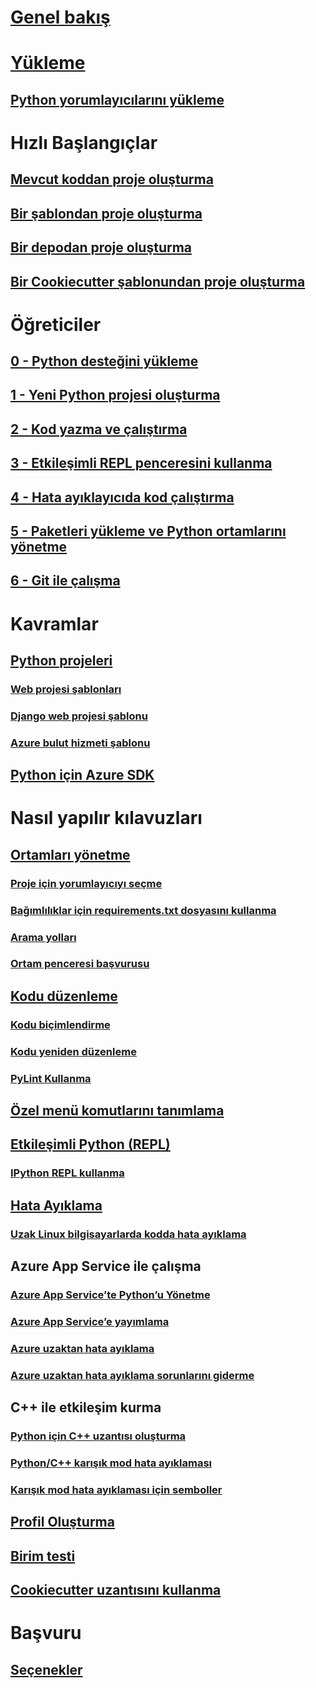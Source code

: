 # [Genel bakış](overview-of-python-tools-for-visual-studio.md)
# [Yükleme](installing-python-support-in-visual-studio.md)
## [Python yorumlayıcılarını yükleme](installing-python-interpreters.md)
# Hızlı Başlangıçlar
## [Mevcut koddan proje oluşturma](quickstart-01-project-from-existing.md)
## [Bir şablondan proje oluşturma](quickstart-02-python-in-visual-studio-project-from-template.md)
## [Bir depodan proje oluşturma](quickstart-03-python-in-visual-studio-project-from-repository.md)
## [Bir Cookiecutter şablonundan proje oluşturma](quickstart-04-python-in-visual-studio-project-from-cookiecutter.md)
# Öğreticiler
## [0 - Python desteğini yükleme](tutorial-working-with-python-in-visual-studio-step-00-installation.md)
## [1 - Yeni Python projesi oluşturma](tutorial-working-with-python-in-visual-studio-step-01-create-project.md)
## [2 - Kod yazma ve çalıştırma](tutorial-working-with-python-in-visual-studio-step-02-writing-code.md)
## [3 - Etkileşimli REPL penceresini kullanma](tutorial-working-with-python-in-visual-studio-step-03-interactive-repl.md)
## [4 - Hata ayıklayıcıda kod çalıştırma](tutorial-working-with-python-in-visual-studio-step-04-debugging.md)
## [5 - Paketleri yükleme ve Python ortamlarını yönetme](tutorial-working-with-python-in-visual-studio-step-05-installing-packages.md)
## [6 - Git ile çalışma](tutorial-working-with-python-in-visual-studio-step-06-working-with-git.md)
# Kavramlar
## [Python projeleri](managing-python-projects-in-visual-studio.md)
### [Web projesi şablonları](python-web-application-project-templates.md)
### [Django web projesi şablonu](python-django-web-application-project-template.md)
### [Azure bulut hizmeti şablonu](python-azure-cloud-service-project-template.md)
## [Python için Azure SDK](azure-sdk-for-python.md)
# Nasıl yapılır kılavuzları
## [Ortamları yönetme](managing-python-environments-in-visual-studio.md)
### [Proje için yorumlayıcıyı seçme](selecting-a-python-environment-for-a-project.md)
### [Bağımlılıklar için requirements.txt dosyasını kullanma](managing-required-packages-with-requirements-txt.md)
### [Arama yolları](search-paths.md)
### [Ortam penceresi başvurusu](python-environments-window-tab-reference.md)
## [Kodu düzenleme](editing-python-code-in-visual-studio.md)
### [Kodu biçimlendirme](formatting-python-code.md)
### [Kodu yeniden düzenleme](refactoring-python-code.md)
### [PyLint Kullanma](linting-python-code.md)
## [Özel menü komutlarını tanımlama](defining-custom-python-project-commands.md)
## [Etkileşimli Python (REPL)](python-interactive-repl-in-visual-studio.md)
### [IPython REPL kullanma](interactive-repl-ipython.md)
## [Hata Ayıklama](debugging-python-in-visual-studio.md)
### [Uzak Linux bilgisayarlarda kodda hata ayıklama](debugging-python-code-on-remote-linux-machines.md)
## Azure App Service ile çalışma
### [Azure App Service’te Python’u Yönetme](managing-python-on-azure-app-service.md)
### [Azure App Service’e yayımlama](publishing-python-web-applications-to-azure-from-visual-studio.md)
### [Azure uzaktan hata ayıklama](debugging-remote-python-code-on-azure.md)
### [Azure uzaktan hata ayıklama sorunlarını giderme](debugging-remote-python-code-on-azure-troubleshooting.md)
## C++ ile etkileşim kurma
### [Python için C++ uzantısı oluşturma](working-with-c-cpp-python-in-visual-studio.md)
### [Python/C++ karışık mod hata ayıklaması](debugging-mixed-mode-c-cpp-python-in-visual-studio.md)
### [Karışık mod hata ayıklaması için semboller](debugging-symbols-for-mixed-mode-c-cpp-python.md)
## [Profil Oluşturma](profiling-python-code-in-visual-studio.md)
## [Birim testi](unit-testing-python-in-visual-studio.md)
## [Cookiecutter uzantısını kullanma](using-python-cookiecutter-templates.md)
# Başvuru
## [Seçenekler](python-support-options-and-settings-in-visual-studio.md)
